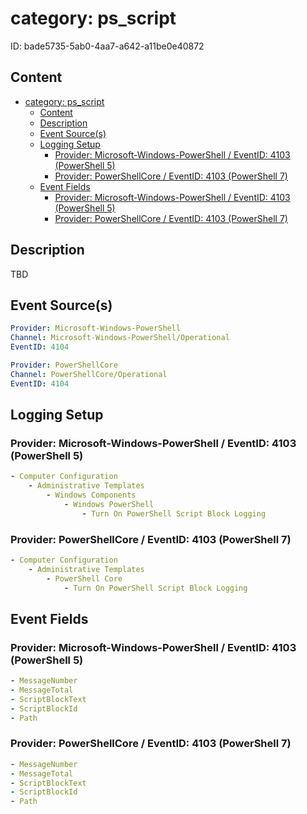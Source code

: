 # category: ps_script

ID: bade5735-5ab0-4aa7-a642-a11be0e40872

## Content

- [category: ps\_script](#category-ps_script)
  - [Content](#content)
  - [Description](#description)
  - [Event Source(s)](#event-sources)
  - [Logging Setup](#logging-setup)
    - [Provider: Microsoft-Windows-PowerShell / EventID: 4103 (PowerShell 5)](#provider-microsoft-windows-powershell--eventid-4103-powershell-5)
    - [Provider: PowerShellCore / EventID: 4103 (PowerShell 7)](#provider-powershellcore--eventid-4103-powershell-7)
  - [Event Fields](#event-fields)
    - [Provider: Microsoft-Windows-PowerShell / EventID: 4103 (PowerShell 5)](#provider-microsoft-windows-powershell--eventid-4103-powershell-5-1)
    - [Provider: PowerShellCore / EventID: 4103 (PowerShell 7)](#provider-powershellcore--eventid-4103-powershell-7-1)

## Description

TBD

## Event Source(s)

```yml
Provider: Microsoft-Windows-PowerShell
Channel: Microsoft-Windows-PowerShell/Operational
EventID: 4104
```

```yml
Provider: PowerShellCore
Channel: PowerShellCore/Operational
EventID: 4104
```

## Logging Setup

### Provider: Microsoft-Windows-PowerShell / EventID: 4103 (PowerShell 5)

```yml
- Computer Configuration
    - Administrative Templates
        - Windows Components
            - Windows PowerShell
                - Turn On PowerShell Script Block Logging
```

### Provider: PowerShellCore / EventID: 4103 (PowerShell 7)

```yml
- Computer Configuration
    - Administrative Templates
        - PowerShell Core
            - Turn On PowerShell Script Block Logging
```

## Event Fields

### Provider: Microsoft-Windows-PowerShell / EventID: 4103 (PowerShell 5)

```yml
- MessageNumber
- MessageTotal
- ScriptBlockText
- ScriptBlockId
- Path
```

### Provider: PowerShellCore / EventID: 4103 (PowerShell 7)

```yml
- MessageNumber
- MessageTotal
- ScriptBlockText
- ScriptBlockId
- Path
```
